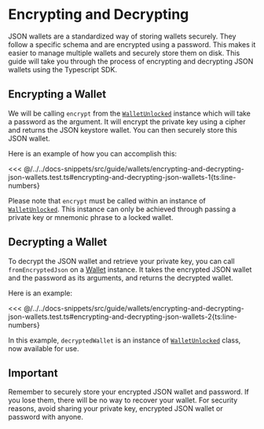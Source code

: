 # Encrypting and Decrypting

JSON wallets are a standardized way of storing wallets securely. They follow a specific schema and are encrypted using a password. This makes it easier to manage multiple wallets and securely store them on disk. This guide will take you through the process of encrypting and decrypting JSON wallets using the Typescript SDK.

## Encrypting a Wallet

We will be calling `encrypt` from the [`WalletUnlocked`](https://fuels-ts-docs-api.vercel.app/classes/_fuel_ts_account.WalletUnlocked.html) instance which will take a password as the argument. It will encrypt the private key using a cipher and returns the JSON keystore wallet. You can then securely store this JSON wallet.

Here is an example of how you can accomplish this:

<<< @/../../docs-snippets/src/guide/wallets/encrypting-and-decrypting-json-wallets.test.ts#encrypting-and-decrypting-json-wallets-1{ts:line-numbers}

Please note that `encrypt` must be called within an instance of [`WalletUnlocked`](https://fuels-ts-docs-api.vercel.app/classes/_fuel_ts_account.WalletUnlocked.html). This instance can only be achieved through passing a private key or mnemonic phrase to a locked wallet.

## Decrypting a Wallet

To decrypt the JSON wallet and retrieve your private key, you can call `fromEncryptedJson` on a [Wallet](https://fuels-ts-docs-api.vercel.app/classes/_fuel_ts_account.Wallet.html) instance. It takes the encrypted JSON wallet and the password as its arguments, and returns the decrypted wallet.

Here is an example:

<<< @/../../docs-snippets/src/guide/wallets/encrypting-and-decrypting-json-wallets.test.ts#encrypting-and-decrypting-json-wallets-2{ts:line-numbers}

In this example, `decryptedWallet` is an instance of [`WalletUnlocked`](https://fuels-ts-docs-api.vercel.app/classes/_fuel_ts_account.WalletUnlocked.html) class, now available for use.

## Important

Remember to securely store your encrypted JSON wallet and password. If you lose them, there will be no way to recover your wallet. For security reasons, avoid sharing your private key, encrypted JSON wallet or password with anyone.
